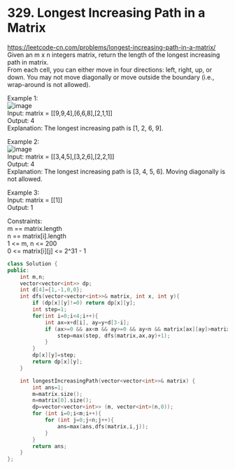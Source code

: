 # 329. Longest Increasing Path in a Matrix
https://leetcode-cn.com/problems/longest-increasing-path-in-a-matrix/  
Given an m x n integers matrix, return the length of the longest increasing path in matrix.  
From each cell, you can either move in four directions: left, right, up, or down. You may not move diagonally or move outside the boundary (i.e., wrap-around is not allowed).  

Example 1:   
![image](https://user-images.githubusercontent.com/60777462/156959037-118974b5-34ce-4b62-a1f6-c8d7370935a4.png)  
Input: matrix = [[9,9,4],[6,6,8],[2,1,1]]  
Output: 4  
Explanation: The longest increasing path is [1, 2, 6, 9].  

Example 2:  
![image](https://user-images.githubusercontent.com/60777462/156959067-fc61a028-f40f-47ff-b4e1-7962eb97d681.png)  
Input: matrix = [[3,4,5],[3,2,6],[2,2,1]]  
Output: 4  
Explanation: The longest increasing path is [3, 4, 5, 6]. Moving diagonally is not allowed.  

Example 3:  
Input: matrix = [[1]]  
Output: 1  

Constraints:  
m == matrix.length  
n == matrix[i].length  
1 <= m, n <= 200  
0 <= matrix[i][j] <= 2^31 - 1
``` cpp
class Solution {
public:
    int m,n;
    vector<vector<int>> dp;
    int d[4]={1,-1,0,0};
    int dfs(vector<vector<int>>& matrix, int x, int y){
        if (dp[x][y]!=0) return dp[x][y];
        int step=1;
        for(int i=0;i<4;i++){
            int ax=x+d[i], ay=y+d[3-i];
            if (ax>=0 && ax<m && ay>=0 && ay<n && matrix[ax][ay]>matrix[x][y]){
                step=max(step, dfs(matrix,ax,ay)+1);
            }
        }
        dp[x][y]=step;
        return dp[x][y];
    }

    int longestIncreasingPath(vector<vector<int>>& matrix) {
        int ans=1;
        m=matrix.size();
        n=matrix[0].size();
        dp=vector<vector<int>> (m, vector<int>(n,0));
        for (int i=0;i<m;i++){
            for (int j=0;j<n;j++){
                ans=max(ans,dfs(matrix,i,j));
            }
        }
        return ans;
    }
};
```
